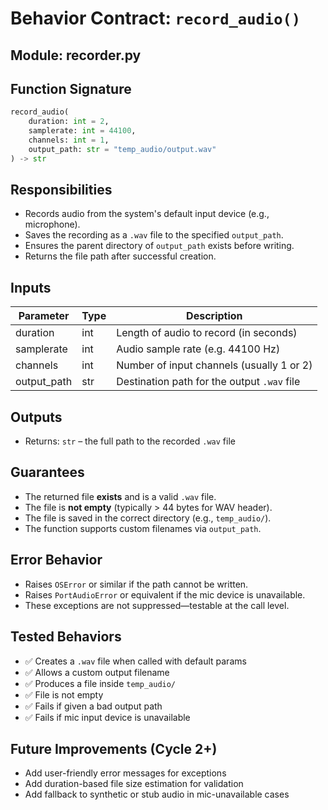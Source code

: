 # Behavior Contract: `record_audio()`

## Module: recorder.py

## Function Signature
```python
record_audio(
    duration: int = 2,
    samplerate: int = 44100,
    channels: int = 1,
    output_path: str = "temp_audio/output.wav"
) -> str
```

## Responsibilities
- Records audio from the system's default input device (e.g., microphone).
- Saves the recording as a `.wav` file to the specified `output_path`.
- Ensures the parent directory of `output_path` exists before writing.
- Returns the file path after successful creation.

## Inputs
| Parameter     | Type  | Description                                  |
|---------------|-------|----------------------------------------------|
| duration      | int   | Length of audio to record (in seconds)       |
| samplerate    | int   | Audio sample rate (e.g. 44100 Hz)            |
| channels      | int   | Number of input channels (usually 1 or 2)    |
| output_path   | str   | Destination path for the output `.wav` file  |

## Outputs
- Returns: `str` – the full path to the recorded `.wav` file

## Guarantees
- The returned file **exists** and is a valid `.wav` file.
- The file is **not empty** (typically > 44 bytes for WAV header).
- The file is saved in the correct directory (e.g., `temp_audio/`).
- The function supports custom filenames via `output_path`.

## Error Behavior
- Raises `OSError` or similar if the path cannot be written.
- Raises `PortAudioError` or equivalent if the mic device is unavailable.
- These exceptions are not suppressed—testable at the call level.

## Tested Behaviors
- ✅ Creates a `.wav` file when called with default params
- ✅ Allows a custom output filename
- ✅ Produces a file inside `temp_audio/`
- ✅ File is not empty
- ✅ Fails if given a bad output path
- ✅ Fails if mic input device is unavailable

## Future Improvements (Cycle 2+)
- Add user-friendly error messages for exceptions
- Add duration-based file size estimation for validation
- Add fallback to synthetic or stub audio in mic-unavailable cases
